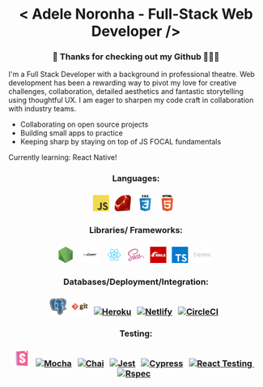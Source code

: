 <div align="center"><h1>< Adele Noronha - Full-Stack Web Developer /></h1></div>

<div style="margin-bottom: 1rem" align="center"><h3> 👋 Thanks for checking out my Github 👩🏽‍💻 </h3>
</div>

I'm a Full Stack Developer with a background in professional theatre. Web development has been a rewarding way to pivot my love for creative challenges, collaboration, detailed aesthetics and fantastic storytelling using thoughtful UX. I am eager to sharpen my code craft in collaboration with industry teams.

- Collaborating on open source projects
- Building small apps to practice
- Keeping sharp by staying on top of JS FOCAL fundamentals

Currently learning: React Native!

<div align="center">
  <h3>Languages:<h3/>
  <a href="#" ><img alt="Javascript" height="32" width="32"    src="https://raw.githubusercontent.com/github/explore/80688e429a7d4ef2fca1e82350fe8e3517d3494d/topics/javascript/javascript.png" /></a>&nbsp;&nbsp;
  <a href="#" ><img alt=" Ruby" height="32" width="32"  src="https://raw.githubusercontent.com/github/explore/80688e429a7d4ef2fca1e82350fe8e3517d3494d/topics/ruby/ruby.png" /></a>&nbsp;&nbsp;
  <a href="#" ><img alt="CSS" height="32" width="32"      src="https://raw.githubusercontent.com/github/explore/80688e429a7d4ef2fca1e82350fe8e3517d3494d/topics/css/css.png" /></a>&nbsp;&nbsp;
  <a href="#" ><img alt="CSS" height="32" width="32"      src="https://raw.githubusercontent.com/github/explore/80688e429a7d4ef2fca1e82350fe8e3517d3494d/topics/html/html.png" /></a>&nbsp;&nbsp;
    
  <h3>Libraries/ Frameworks:<h3/> 
  <a href="#" ><img alt="NodeJS" height="32" width="32"  src="https://raw.githubusercontent.com/github/explore/80688e429a7d4ef2fca1e82350fe8e3517d3494d/topics/nodejs/nodejs.png" /></a>&nbsp;&nbsp;
  <a href="#" ><img alt="JQuery" height="32" width="40"  src="https://raw.githubusercontent.com/github/explore/80688e429a7d4ef2fca1e82350fe8e3517d3494d/topics/jquery/jquery.png" /></a>&nbsp;&nbsp;
  <a href="#" ><img alt="ReactJS" height="32" width="32"  src="https://raw.githubusercontent.com/github/explore/80688e429a7d4ef2fca1e82350fe8e3517d3494d/topics/react/react.png" /></a>&nbsp;&nbsp;
  <a href="#" ><img alt="Sass" height="32" width="32"      src="https://raw.githubusercontent.com/github/explore/80688e429a7d4ef2fca1e82350fe8e3517d3494d/topics/sass/sass.png" /></a>&nbsp;&nbsp;
  <a href="#" ><img alt="Rails" height="32" width="32"  src="https://raw.githubusercontent.com/github/explore/80688e429a7d4ef2fca1e82350fe8e3517d3494d/topics/rails/rails.png" /></a>&nbsp;&nbsp;
  <a href="#" ><img alt="Typescript" height="32" width="32"            src="https://raw.githubusercontent.com/github/explore/80688e429a7d4ef2fca1e82350fe8e3517d3494d/topics/typescript/typescript.png" /></a>&nbsp;&nbsp;
  <a href="#" ><img alt="Express" height="32" width="32"  src="https://raw.githubusercontent.com/github/explore/80688e429a7d4ef2fca1e82350fe8e3517d3494d/topics/express/express.png" /></a>&nbsp;&nbsp;
    
  <h3>Databases/Deployment/Integration:<h3/>  
  <a href="#" ><img alt="PostgreSQL" height="32" width="32"  src="https://raw.githubusercontent.com/github/explore/80688e429a7d4ef2fca1e82350fe8e3517d3494d/topics/postgresql/postgresql.png" /></a>&nbsp;&nbsp;
  <a href="#" ><img alt="Git" height="32" width="32"  src="https://raw.githubusercontent.com/github/explore/80688e429a7d4ef2fca1e82350fe8e3517d3494d/topics/git/git.png" /></a>&nbsp;&nbsp;
  <a href="#" ><img alt="Heroku" height="45" width="45"  src="https://www.nicepng.com/png/detail/223-2233246_heroku-logo-salesforce-heroku.png" /></a>&nbsp;&nbsp;
  <a href="#" ><img alt="Netlify" height="32" width="50"  src="https://upload.wikimedia.org/wikipedia/commons/thumb/b/b8/Netlify_logo.svg/1280px-Netlify_logo.svg.png" /></a>&nbsp;&nbsp;
  <a href="#" ><img alt="CircleCI" height="32" width="32"  src="https://d3r49iyjzglexf.cloudfront.net/circleci-logo-stacked-fb-657e221fda1646a7e652c09c9fbfb2b0feb5d710089bb4d8e8c759d37a832694.png" /></a>&nbsp;&nbsp;
                    
  <h3>Testing:<h3/>
  <a href="#" ><img alt="Storybook" height="32" width="32" src="https://raw.githubusercontent.com/github/explore/80688e429a7d4ef2fca1e82350fe8e3517d3494d/topics/storybook/storybook.png" /></a>&nbsp;&nbsp;
  <a href="#" ><img alt="Mocha" height="32" width="32" src="https://camo.githubusercontent.com/58045a79a69afea4cab1cea6def6d911fba3956cf5fd683addf41c032aa64088/68747470733a2f2f636c6475702e636f6d2f78465646784f696f41552e737667" /></a>&nbsp;&nbsp;
  <a href="#" ><img alt="Chai" height="32" width="32" src="https://avatars.githubusercontent.com/u/1515293?s=280&v=4" /></a>&nbsp;&nbsp;
  <a href="#" ><img alt="Jest" height="32" width="32" src="https://miro.medium.com/max/796/1*adYdrfOLy0T5oW02kTvsqg.png" /></a>&nbsp;&nbsp;
  <a href="#" ><img alt="Cypress" height="32" width="32" src="https://nx.dev/documentation/latest/shared/cypress-logo.png" /></a>&nbsp;&nbsp;
  <a href="#" ><img alt="React Testing" height="32" width="32" src="https://static.hashedin.com/wp-content/uploads/2020/05/React-testing-library.png" />            </a>&nbsp;&nbsp;
  <a href="#" ><img alt="Rspec" height="32" width="32" src="https://www.plutora.com/wp-content/uploads/2019/01/rspec.jpg" /></a>&nbsp;&nbsp;

